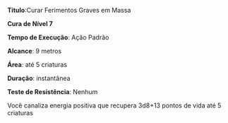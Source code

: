 **Titulo**:Curar Ferimentos Graves em Massa

**Cura de Nível 7**

**Tempo de Execução**: Ação Padrão

**Alcance**: 9 metros

**Área**: até 5 criaturas

**Duração**: instantânea

**Teste de Resistência**: Nenhum

Você canaliza energia positiva que recupera 3d8+13 pontos de vida até 5 criaturas
